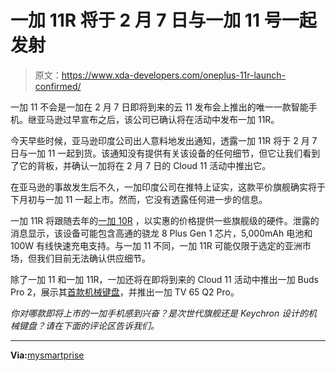 # 一加 11R 将于 2 月 7 日与一加 11 号一起发射

> 原文：<https://www.xda-developers.com/oneplus-11r-launch-confirmed/>

一加 11 不会是一加在 2 月 7 日即将到来的云 11 发布会上推出的唯一一款智能手机。继亚马逊过早宣布之后，该公司已确认将在活动中发布一加 11R。

今天早些时候，亚马逊印度公司出人意料地发出通知，透露一加 11R 将于 2 月 7 日与一加 11 一起到货。该通知没有提供有关该设备的任何细节，但它让我们看到了它的背板，并确认一加将在 2 月 7 日的 Cloud 11 活动中推出它。

在亚马逊的事故发生后不久，一加印度公司在推特上证实，这款平价旗舰确实将于下月初与一加 11 一起上市。然而，它没有透露任何进一步的信息。

一加 11R 将跟随去年的[一加 10R](https://www.xda-developers.com/oneplus-10r-review/) ，以实惠的价格提供一些旗舰级的硬件。泄露的消息显示，该设备可能包含高通的骁龙 8 Plus Gen 1 芯片，5,000mAh 电池和 100W 有线快速充电支持。与一加 11 不同，一加 11R 可能仅限于选定的亚洲市场，但我们目前无法确认供应细节。

除了一加 11 和一加 11R，一加还将在即将到来的 Cloud 11 活动中推出一加 Buds Pro 2，展示其[首款机械键盘](https://www.xda-developers.com/oneplus-keyboard-february-7-launch/)，并推出一加 TV 65 Q2 Pro。

*你对哪款即将上市的一加手机感到兴奋？是次世代旗舰还是 Keychron 设计的机械键盘？请在下面的评论区告诉我们。*

* * *

**Via:**[mysmartprise](https://www.mysmartprice.com/gear/oneplus-11r-launch-oneplus-11-on-february-7-reveals-amazon-india/)